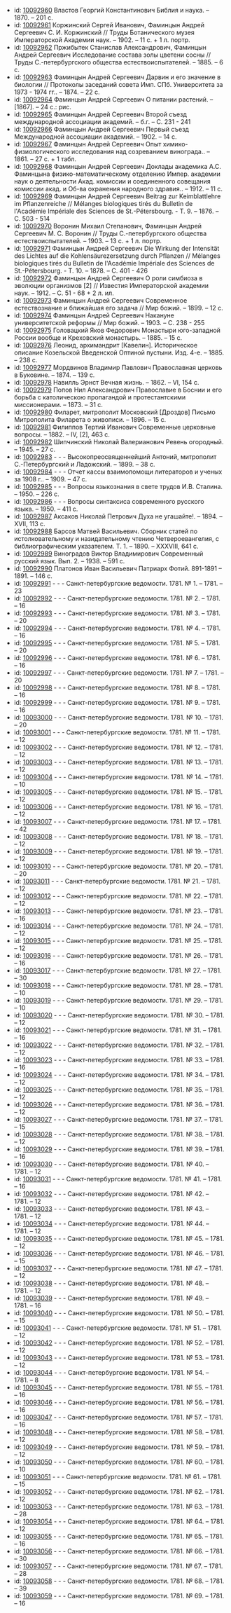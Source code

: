 <ul>
<li>id: <a href="http://books.e-heritage.ru/book/10092960">10092960</a>	Властов Георгий Константинович Библия и наука. – 1870. – 201 с.</li>
<li>id: <a href="http://books.e-heritage.ru/book/10092961">10092961</a>	Коржинский Сергей Иванович, Фаминцын Андрей Сергеевич С. И. Коржинский // Труды Ботанического музея Императорской Академии наук. – 1902. – 11 с. + 1 л. портр.</li>
<li>id: <a href="http://books.e-heritage.ru/book/10092962">10092962</a>	Пржибытек Станислав Александрович, Фаминцын Андрей Сергеевич Исследование состава золы цветени сосны // Труды С.-петербургского общества естествоиспытателей. – 1885. – 6 с.</li>
<li>id: <a href="http://books.e-heritage.ru/book/10092963">10092963</a>	Фаминцын Андрей Сергеевич Дарвин и его значение в биологии // Протоколы заседаний совета Имп. СПб. Университета за 1973 - 1974 гг.. – 1874. – 22 с.</li>
<li>id: <a href="http://books.e-heritage.ru/book/10092964">10092964</a>	Фаминцын Андрей Сергеевич О питании растений. – [1867]. – 24 с.: рис.</li>
<li>id: <a href="http://books.e-heritage.ru/book/10092965">10092965</a>	Фаминцын Андрей Сергеевич Второй съезд международной ассоциации академий. – б.г. – С. 231 - 241</li>
<li>id: <a href="http://books.e-heritage.ru/book/10092966">10092966</a>	Фаминцын Андрей Сергеевич Первый съезд Международной ассоциации академий. – 1902. – 14 с.</li>
<li>id: <a href="http://books.e-heritage.ru/book/10092967">10092967</a>	Фаминцын Андрей Сергеевич Опыт химико-физиологического исследования над созреванием винограда.. – 1861. – 27 с. + 1 табл.</li>
<li>id: <a href="http://books.e-heritage.ru/book/10092968">10092968</a>	Фаминцын Андрей Сергеевич Доклады академика А.С. Фаминцына физико-математическому отделению Импер. академии наук о деятельности Акад. комиссии и соединенного совещания комиссии акад. и Об-ва охранения народного здравия.. – 1912. – 11 с.</li>
<li>id: <a href="http://books.e-heritage.ru/book/10092969">10092969</a>	Фаминцын Андрей Сергеевич Beitrag zur Keimblattlehre im Pflanzenreiche // Mélanges biologiques tirés du Bulletin de l'Académie Impériale des Sciences de St.-Pétersbourg. - T. 9. – 1876. – C. 503 - 514</li>
<li>id: <a href="http://books.e-heritage.ru/book/10092970">10092970</a>	Воронин Михаил Степанович, Фаминцын Андрей Сергеевич М. С. Воронин // Труды С.-петербургского общества естествоиспытателей. – 1903. – 13 с. + 1 л. портр.</li>
<li>id: <a href="http://books.e-heritage.ru/book/10092971">10092971</a>	Фаминцын Андрей Сергеевич Die Wirkung der Intensität des Lichtes auf die Kohlensäurezersetzung durch Pflanzen // Mélanges biologiques tirés du Bulletin de l'Académie Impériale des Sciences de St.-Pétersbourg. - T. 10. – 1878. – C. 401 - 426</li>
<li>id: <a href="http://books.e-heritage.ru/book/10092972">10092972</a>	Фаминцын Андрей Сергеевич О роли симбиоза в эволюции организмов [2] // Известия Императорской академии наук. – 1912. – C. 51 - 68 + 2 л. ил.</li>
<li>id: <a href="http://books.e-heritage.ru/book/10092973">10092973</a>	Фаминцын Андрей Сергеевич Современное естествознание и ближайшая его задача // Мир божий. – 1899. – 12 с.</li>
<li>id: <a href="http://books.e-heritage.ru/book/10092974">10092974</a>	Фаминцын Андрей Сергеевич Накануне университетской реформы // Мир божий. – 1903. – C. 238 - 255</li>
<li>id: <a href="http://books.e-heritage.ru/book/10092975">10092975</a>	Головацкий Яков Федорович Монастыри юго-западной России вообще и Креховский монастырь. – 1885. – 15 с.</li>
<li>id: <a href="http://books.e-heritage.ru/book/10092976">10092976</a>	Леонид, архимандрит [Кавелин]. Историческое описание Козельской Введенской Оптиной пустыни. Изд. 4-е. – 1885. – 238 с.</li>
<li>id: <a href="http://books.e-heritage.ru/book/10092977">10092977</a>	Мордвинов Владимир Павлович Православная церковь в Буковине. – 1874. – 139 с.</li>
<li>id: <a href="http://books.e-heritage.ru/book/10092978">10092978</a>	Навилль Эрнст Вечная жизнь. – 1862. – VI, 154 с.</li>
<li>id: <a href="http://books.e-heritage.ru/book/10092979">10092979</a>	Попов Нил Александрович Православие в Боснии и его борьба с католическою пропагандой и протестантскими миссионерами. – 1873. – 31 с.</li>
<li>id: <a href="http://books.e-heritage.ru/book/10092980">10092980</a>	Филарет, митрополит Московский [Дроздов] Письмо Митрополита Филарета о живописи. – 1896. – 15 с.</li>
<li>id: <a href="http://books.e-heritage.ru/book/10092981">10092981</a>	Филиппов Тертий Иванович Современные церковные вопросы. – 1882. – IV, [2], 463 с.</li>
<li>id: <a href="http://books.e-heritage.ru/book/10092982">10092982</a>	Шипчинский Николай Валерианович Ревень огородный. – 1945. – 27 с.</li>
<li>id: <a href="http://books.e-heritage.ru/book/10092983">10092983</a>	- - - Высокопреосвященнейший Антоний, митрополит С.-Петербургский и Ладожский. – 1899. – 38 с.</li>
<li>id: <a href="http://books.e-heritage.ru/book/10092984">10092984</a>	- - - Отчет кассы взаимопомощи литераторов и ученых за 1908 г.. – 1909. – 47 с.</li>
<li>id: <a href="http://books.e-heritage.ru/book/10092985">10092985</a>	- - - Вопросы языкознания в свете трудов И.В. Сталина. – 1950. – 226 с.</li>
<li>id: <a href="http://books.e-heritage.ru/book/10092986">10092986</a>	- - - Вопросы синтаксиса современного русского языка. – 1950. – 411 с.</li>
<li>id: <a href="http://books.e-heritage.ru/book/10092987">10092987</a>	Аксаков Николай Петрович Духа не угашайте!. – 1894. – XVII, 113 с.</li>
<li>id: <a href="http://books.e-heritage.ru/book/10092988">10092988</a>	Барсов Матвей Васильевич. Сборник статей по истолковательному и назидательному чтению Четвероевангелия, c библиографическим указателем. Т. 1. – 1890. – XXXVIII, 641 с.</li>
<li>id: <a href="http://books.e-heritage.ru/book/10092989">10092989</a>	Виноградов Виктор Владимирович Современный русский язык. Вып. 2. – 1938. – 591 с.</li>
<li>id: <a href="http://books.e-heritage.ru/book/10092990">10092990</a>	Платонов Иван Васильевич Патриарх Фотий. 891-1891 – 1891. – 146 с.</li>
<li>id: <a href="http://books.e-heritage.ru/book/10092991">10092991</a>	- - - Санкт-петербургские ведомости. 1781. № 1. – 1781. – 23</li>
<li>id: <a href="http://books.e-heritage.ru/book/10092992">10092992</a>	- - - Санкт-петербургские ведомости. 1781. № 2. – 1781. – 16</li>
<li>id: <a href="http://books.e-heritage.ru/book/10092993">10092993</a>	- - - Санкт-петербургские ведомости. 1781. № 3. – 1781. – 20</li>
<li>id: <a href="http://books.e-heritage.ru/book/10092994">10092994</a>	- - - Санкт-петербургские ведомости. 1781. № 4. – 1781. – 16</li>
<li>id: <a href="http://books.e-heritage.ru/book/10092995">10092995</a>	- - - Санкт-петербургские ведомости. 1781. № 5. – 1781. – 20</li>
<li>id: <a href="http://books.e-heritage.ru/book/10092996">10092996</a>	- - - Санкт-петербургские ведомости. 1781. № 6. – 1781. – 16</li>
<li>id: <a href="http://books.e-heritage.ru/book/10092997">10092997</a>	- - - Санкт-петербургские ведомости. 1781. № 7. – 1781. – 20</li>
<li>id: <a href="http://books.e-heritage.ru/book/10092998">10092998</a>	- - - Санкт-петербургские ведомости. 1781. № 8. – 1781. – 16</li>
<li>id: <a href="http://books.e-heritage.ru/book/10092999">10092999</a>	- - - Санкт-петербургские ведомости. 1781. № 9. – 1781. – 16</li>
<li>id: <a href="http://books.e-heritage.ru/book/10093000">10093000</a>	- - - Санкт-петербургские ведомости. 1781. № 10. – 1781. – 20</li>
<li>id: <a href="http://books.e-heritage.ru/book/10093001">10093001</a>	- - - Санкт-петербургские ведомости. 1781. № 11. – 1781. – 12</li>
<li>id: <a href="http://books.e-heritage.ru/book/10093002">10093002</a>	- - - Санкт-петербургские ведомости. 1781. № 12. – 1781. – 12</li>
<li>id: <a href="http://books.e-heritage.ru/book/10093003">10093003</a>	- - - Санкт-петербургские ведомости. 1781. № 13. – 1781. – 12</li>
<li>id: <a href="http://books.e-heritage.ru/book/10093004">10093004</a>	- - - Санкт-петербургские ведомости. 1781. № 14. – 1781. – 10</li>
<li>id: <a href="http://books.e-heritage.ru/book/10093005">10093005</a>	- - - Санкт-петербургские ведомости. 1781. № 15. – 1781. – 12</li>
<li>id: <a href="http://books.e-heritage.ru/book/10093006">10093006</a>	- - - Санкт-петербургские ведомости. 1781. № 16. – 1781. – 12</li>
<li>id: <a href="http://books.e-heritage.ru/book/10093007">10093007</a>	- - - Санкт-петербургские ведомости. 1781. № 17. – 1781. – 42</li>
<li>id: <a href="http://books.e-heritage.ru/book/10093008">10093008</a>	- - - Санкт-петербургские ведомости. 1781. № 18. – 1781. – 12</li>
<li>id: <a href="http://books.e-heritage.ru/book/10093009">10093009</a>	- - - Санкт-петербургские ведомости. 1781. № 19. – 1781. – 12</li>
<li>id: <a href="http://books.e-heritage.ru/book/10093010">10093010</a>	- - - Санкт-петербургские ведомости. 1781. № 20. – 1781. – 20</li>
<li>id: <a href="http://books.e-heritage.ru/book/10093011">10093011</a>	- - - Санкт-петербургские ведомости. 1781. № 21. – 1781. – 12</li>
<li>id: <a href="http://books.e-heritage.ru/book/10093012">10093012</a>	- - - Санкт-петербургские ведомости. 1781. № 22. – 1781. – 12</li>
<li>id: <a href="http://books.e-heritage.ru/book/10093013">10093013</a>	- - - Санкт-петербургские ведомости. 1781. № 23. – 1781. – 16</li>
<li>id: <a href="http://books.e-heritage.ru/book/10093014">10093014</a>	- - - Санкт-петербургские ведомости. 1781. № 24. – 1781. – 12</li>
<li>id: <a href="http://books.e-heritage.ru/book/10093015">10093015</a>	- - - Санкт-петербургские ведомости. 1781. № 25. – 1781. – 12</li>
<li>id: <a href="http://books.e-heritage.ru/book/10093016">10093016</a>	- - - Санкт-петербургские ведомости. 1781. № 26. – 1781. – 16</li>
<li>id: <a href="http://books.e-heritage.ru/book/10093017">10093017</a>	- - - Санкт-петербургские ведомости. 1781. № 27. – 1781. – 30</li>
<li>id: <a href="http://books.e-heritage.ru/book/10093018">10093018</a>	- - - Санкт-петербургские ведомости. 1781. № 28. – 1781. – 10</li>
<li>id: <a href="http://books.e-heritage.ru/book/10093019">10093019</a>	- - - Санкт-петербургские ведомости. 1781. № 29. – 1781. – 10</li>
<li>id: <a href="http://books.e-heritage.ru/book/10093020">10093020</a>	- - - Санкт-петербургские ведомости. 1781. № 30. – 1781. – 12</li>
<li>id: <a href="http://books.e-heritage.ru/book/10093021">10093021</a>	- - - Санкт-петербургские ведомости. 1781. № 31. – 1781. – 16</li>
<li>id: <a href="http://books.e-heritage.ru/book/10093022">10093022</a>	- - - Санкт-петербургские ведомости. 1781. № 32. – 1781. – 12</li>
<li>id: <a href="http://books.e-heritage.ru/book/10093023">10093023</a>	- - - Санкт-петербургские ведомости. 1781. № 33. – 1781. – 16</li>
<li>id: <a href="http://books.e-heritage.ru/book/10093024">10093024</a>	- - - Санкт-петербургские ведомости. 1781. № 34. – 1781. – 12</li>
<li>id: <a href="http://books.e-heritage.ru/book/10093025">10093025</a>	- - - Санкт-петербургские ведомости. 1781. № 35. – 1781. – 12</li>
<li>id: <a href="http://books.e-heritage.ru/book/10093026">10093026</a>	- - - Санкт-петербургские ведомости. 1781. № 36. – 1781. – 12</li>
<li>id: <a href="http://books.e-heritage.ru/book/10093027">10093027</a>	- - - Санкт-петербургские ведомости. 1781. № 37. – 1781. – 15</li>
<li>id: <a href="http://books.e-heritage.ru/book/10093028">10093028</a>	- - - Санкт-петербургские ведомости. 1781. № 38. – 1781. – 12</li>
<li>id: <a href="http://books.e-heritage.ru/book/10093029">10093029</a>	- - - Санкт-петербургские ведомости. 1781. № 39. – 1781. – 16</li>
<li>id: <a href="http://books.e-heritage.ru/book/10093030">10093030</a>	- - - Санкт-петербургские ведомости. 1781. № 40. – 1781. – 12</li>
<li>id: <a href="http://books.e-heritage.ru/book/10093031">10093031</a>	- - - Санкт-петербургские ведомости. 1781. № 41. – 1781. – 16</li>
<li>id: <a href="http://books.e-heritage.ru/book/10093032">10093032</a>	- - - Санкт-петербургские ведомости. 1781. № 42. – 1781. – 12</li>
<li>id: <a href="http://books.e-heritage.ru/book/10093033">10093033</a>	- - - Санкт-петербургские ведомости. 1781. № 43. – 1781. – 12</li>
<li>id: <a href="http://books.e-heritage.ru/book/10093034">10093034</a>	- - - Санкт-петербургские ведомости. 1781. № 44. – 1781. – 12</li>
<li>id: <a href="http://books.e-heritage.ru/book/10093035">10093035</a>	- - - Санкт-петербургские ведомости. 1781. № 45. – 1781. – 12</li>
<li>id: <a href="http://books.e-heritage.ru/book/10093036">10093036</a>	- - - Санкт-петербургские ведомости. 1781. № 46. – 1781. – 15</li>
<li>id: <a href="http://books.e-heritage.ru/book/10093037">10093037</a>	- - - Санкт-петербургские ведомости. 1781. № 47. – 1781. – 12</li>
<li>id: <a href="http://books.e-heritage.ru/book/10093038">10093038</a>	- - - Санкт-петербургские ведомости. 1781. № 48. – 1781. – 12</li>
<li>id: <a href="http://books.e-heritage.ru/book/10093039">10093039</a>	- - - Санкт-петербургские ведомости. 1781. № 49. – 1781. – 16</li>
<li>id: <a href="http://books.e-heritage.ru/book/10093040">10093040</a>	- - - Санкт-петербургские ведомости. 1781. № 50. – 1781. – 15</li>
<li>id: <a href="http://books.e-heritage.ru/book/10093041">10093041</a>	- - - Санкт-петербургские ведомости. 1781. № 51. – 1781. – 12</li>
<li>id: <a href="http://books.e-heritage.ru/book/10093042">10093042</a>	- - - Санкт-петербургские ведомости. 1781. № 52. – 1781. – 12</li>
<li>id: <a href="http://books.e-heritage.ru/book/10093043">10093043</a>	- - - Санкт-петербургские ведомости. 1781. № 53. – 1781. – 12</li>
<li>id: <a href="http://books.e-heritage.ru/book/10093044">10093044</a>	- - - Санкт-петербургские ведомости. 1781. № 54. – 1781. – 8</li>
<li>id: <a href="http://books.e-heritage.ru/book/10093045">10093045</a>	- - - Санкт-петербургские ведомости. 1781. № 55. – 1781. – 16</li>
<li>id: <a href="http://books.e-heritage.ru/book/10093046">10093046</a>	- - - Санкт-петербургские ведомости. 1781. № 56. – 1781. – 16</li>
<li>id: <a href="http://books.e-heritage.ru/book/10093047">10093047</a>	- - - Санкт-петербургские ведомости. 1781. № 57. – 1781. – 16</li>
<li>id: <a href="http://books.e-heritage.ru/book/10093048">10093048</a>	- - - Санкт-петербургские ведомости. 1781. № 58. – 1781. – 12</li>
<li>id: <a href="http://books.e-heritage.ru/book/10093049">10093049</a>	- - - Санкт-петербургские ведомости. 1781. № 59. – 1781. – 12</li>
<li>id: <a href="http://books.e-heritage.ru/book/10093050">10093050</a>	- - - Санкт-петербургские ведомости. 1781. № 60. – 1781. – 10</li>
<li>id: <a href="http://books.e-heritage.ru/book/10093051">10093051</a>	- - - Санкт-петербургские ведомости. 1781. № 61. – 1781. – 15</li>
<li>id: <a href="http://books.e-heritage.ru/book/10093052">10093052</a>	- - - Санкт-петербургские ведомости. 1781. № 62. – 1781. – 12</li>
<li>id: <a href="http://books.e-heritage.ru/book/10093053">10093053</a>	- - - Санкт-петербургские ведомости. 1781. № 63. – 1781. – 28</li>
<li>id: <a href="http://books.e-heritage.ru/book/10093054">10093054</a>	- - - Санкт-петербургские ведомости. 1781. № 64. – 1781. – 12</li>
<li>id: <a href="http://books.e-heritage.ru/book/10093055">10093055</a>	- - - Санкт-петербургские ведомости. 1781. № 65. – 1781. – 16</li>
<li>id: <a href="http://books.e-heritage.ru/book/10093056">10093056</a>	- - - Санкт-петербургские ведомости. 1781. № 66. – 1781. – 30</li>
<li>id: <a href="http://books.e-heritage.ru/book/10093057">10093057</a>	- - - Санкт-петербургские ведомости. 1781. № 67. – 1781. – 28</li>
<li>id: <a href="http://books.e-heritage.ru/book/10093058">10093058</a>	- - - Санкт-петербургские ведомости. 1781. № 68. – 1781. – 39</li>
<li>id: <a href="http://books.e-heritage.ru/book/10093059">10093059</a>	- - - Санкт-петербургские ведомости. 1781. № 69. – 1781. – 16</li>
</ul>
